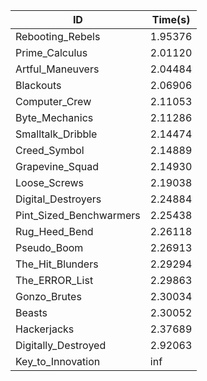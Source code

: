 |ID|Time(s)|
|-|-|
|Rebooting_Rebels|1.95376|
|Prime_Calculus|2.01120|
|Artful_Maneuvers|2.04484|
|Blackouts|2.06906|
|Computer_Crew|2.11053|
|Byte_Mechanics|2.11286|
|Smalltalk_Dribble|2.14474|
|Creed_Symbol|2.14889|
|Grapevine_Squad|2.14930|
|Loose_Screws|2.19038|
|Digital_Destroyers|2.24884|
|Pint_Sized_Benchwarmers|2.25438|
|Rug_Heed_Bend|2.26118|
|Pseudo_Boom|2.26913|
|The_Hit_Blunders|2.29294|
|The_ERROR_List|2.29863|
|Gonzo_Brutes|2.30034|
|Beasts|2.30052|
|Hackerjacks|2.37689|
|Digitally_Destroyed|2.92063|
|Key_to_Innovation|inf|
